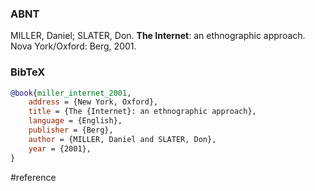 ### ABNT
MILLER, Daniel; SLATER, Don. **The Internet**: an ethnographic approach. Nova York/Oxford: Berg, 2001.

### BibTeX
```bibtex
@book{miller_internet_2001,
	address = {New York, Oxford},
	title = {The {Internet}: an ethnographic approach},
	language = {English},
	publisher = {Berg},
	author = {MILLER, Daniel and SLATER, Don},
	year = {2001},
}
```

#reference 